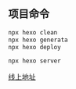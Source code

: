 ## 项目命令

```bash
npx hexo clean
npx hexo generata
npx hexo deploy

npx hexo server
```

[线上地址](https://tottop.github.io/)